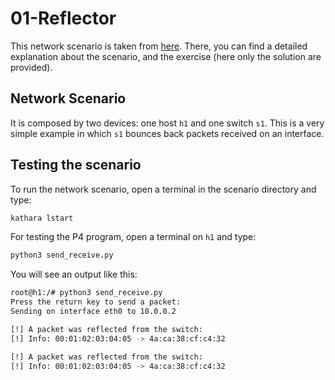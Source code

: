 # 01-Reflector
This network scenario is taken from [here](https://github.com/nsg-ethz/p4-learning/tree/master/exercises/01-Reflector).
There, you can find a detailed explanation about the scenario, and the exercise (here only the solution are provided).

## Network Scenario
It is composed by two devices: one host `h1` and one switch `s1`. 
This is a very simple example in which `s1` bounces back packets received on an interface. 

## Testing the scenario
To run the network scenario, open a terminal in the scenario directory and type: 
```bash
kathara lstart 
```

For testing the P4 program, open a terminal on `h1` and type: 
```bash
python3 send_receive.py 
```

You will see an output like this: 

```bash
root@h1:/# python3 send_receive.py 
Press the return key to send a packet:
Sending on interface eth0 to 10.0.0.2

[!] A packet was reflected from the switch: 
[!] Info: 00:01:02:03:04:05 -> 4a:ca:38:cf:c4:32

[!] A packet was reflected from the switch: 
[!] Info: 00:01:02:03:04:05 -> 4a:ca:38:cf:c4:32
```